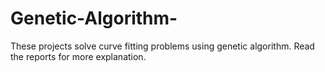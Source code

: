 # Genetic-Algorithm-
These projects solve curve fitting problems using genetic algorithm. Read the reports for more explanation. 
